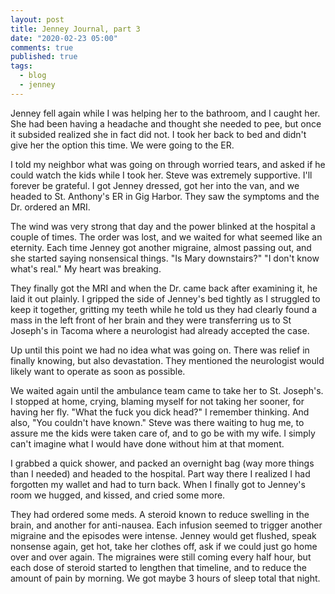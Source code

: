 ```yaml
---
layout: post
title: Jenney Journal, part 3
date: "2020-02-23 05:00"
comments: true
published: true
tags:
  - blog
  - jenney
---
```


Jenney fell again while I was helping her to the bathroom, and I caught her. She had been having a headache and thought she needed to pee, but once it subsided realized she in fact did not. I took her back to bed and didn't give her the option this time. We were going to the ER.

I told my neighbor what was going on through worried tears, and asked if he could watch the kids while I took her. Steve was extremely supportive. I'll forever be grateful. I got Jenney dressed, got her into the van, and we headed to St. Anthony's ER in Gig Harbor. They saw the symptoms and the Dr. ordered an MRI.

The wind was very strong that day and the power blinked at the hospital a couple of times. The order was lost, and we waited for what seemed like an eternity. Each time Jenney got another migraine, almost passing out, and she started saying nonsensical things. "Is Mary downstairs?" "I don't know what's real." My heart was breaking.

They finally got the MRI and when the Dr. came back after examining it, he laid it out plainly. I gripped the side of Jenney's bed tightly as I struggled to keep it together, gritting my teeth while he told us they had clearly found a mass in the left front of her brain and they were transferring us to St Joseph's in Tacoma where a neurologist had already accepted the case.

Up until this point we had no idea what was going on. There was relief in finally knowing, but also devastation. They mentioned the neurologist would likely want to operate as soon as possible.

We waited again until the ambulance team came to take her to St. Joseph's. I stopped at home, crying, blaming myself for not taking her sooner, for having her fly. "What the fuck you dick head?" I remember thinking. And also, "You couldn't have known." Steve was there waiting to hug me, to assure me the kids were taken care of, and to go be with my wife. I simply can't imagine what I would have done without him at that moment.

I grabbed a quick shower, and packed an overnight bag (way more things than I needed) and headed to the hospital. Part way there I realized I had forgotten my wallet and had to turn back. When I finally got to Jenney's room we hugged, and kissed, and cried some more.

They had ordered some meds. A steroid known to reduce swelling in the brain, and another for anti-nausea. Each infusion seemed to trigger another migraine and the episodes were intense. Jenney would get flushed, speak nonsense again, get hot, take her clothes off, ask if we could just go home over and over again. The migraines were still coming every half hour, but each dose of steroid started to lengthen that timeline, and to reduce the amount of pain by morning. We got maybe 3 hours of sleep total that night.
